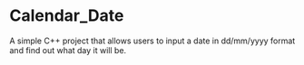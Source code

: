 # Calendar_Date
A simple C++ project that allows users to input a date in dd/mm/yyyy format and find out what day it will be.

